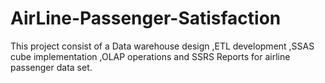# AirLine-Passenger-Satisfaction
This project consist of a Data warehouse design ,ETL development ,SSAS cube implementation ,OLAP operations and SSRS Reports for airline passenger data set.
